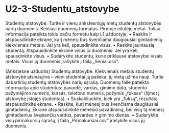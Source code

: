 # U2-3-Studentu_atstovybe
Studentų atstovybė. Turite ir vienų ankstesniųjų metų studentų atstovybės narių duomenis. Keičiasi
duomenų formatas. Pirmoje eilutėje metai. Toliau informacija pateikta tokiu pačiu formatu kaip L1 užduotyje.
• Raskite ir atspausdinkite ekrane, kurį mėnesį bus švenčiama daugiausiai gimtadienių
kiekvienais metais. Jei yra keli, spausdinkite visus.
• Raskite jauniausią studentą. Atspausdinkite ekrane visus jo duomenis. Jei yra keli,
spausdinkite visus.
• Sudarykite studentų, kurie priklausė atstovybei visais metais. Visus jų duomenis įrašykite į
failą „Seniai.csv“.

(Ankstesne uzduotis)
Studentų atstovybė. Kiekvienais metais studentų atstovybė atsinaujina – vieni studentai ją
palieka, jų vietą užima nauji. Turite dabartinių studentų atstovybės narių sąrašą. Duomenų faile
pateikta informacija apie studentus: pavardė, vardas, gimimo data, studento pažymėjimo numeris,
kursas, telefono numeris, požymis „fuksas“ (šįmet į atstovybę įstojęs studentas).
• Suskaičiuokite, kiek yra „fuksų“, rezultatą atspausdinkite ekrane.
• Raskite, kurį mėnesį bus švenčiama daugiausiai gimtadienių. Ekrane atspausdinkite mėnesio
pavadinimą, bei visų tą mėnesį gimtadienius švęsiančių vardus, pavardes ir gimimo dienas.
• Sudarykite visų pirmakursių sąrašą, į failą „Pirmakursiai.csv“ įrašykite visus jų duomenis.
